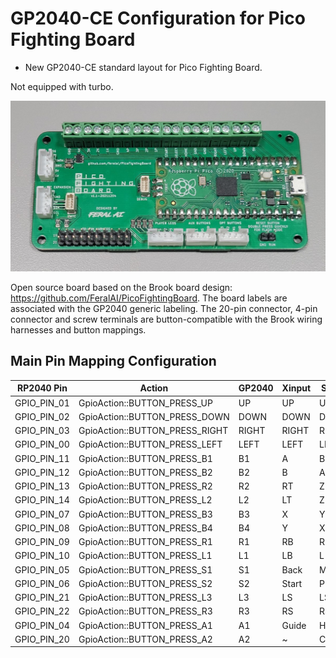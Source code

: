 # GP2040-CE Configuration for Pico Fighting Board

* New GP2040-CE standard layout for Pico Fighting Board.

Not equipped with turbo.

![Pin Mapping](assets/PicoFightingBoard_v1.1.jpg)

Open source board based on the Brook board design: <https://github.com/FeralAI/PicoFightingBoard>. The board labels are associated with the GP2040 generic labeling. The 20-pin connector, 4-pin connector and screw terminals are button-compatible with the Brook wiring harnesses and button mappings.

## Main Pin Mapping Configuration

| RP2040 Pin | Action                        | GP2040 | Xinput | Switch | PS3/4/5  | Dinput | Arcade |
|------------|-------------------------------|--------|--------|--------|----------|--------|--------|
| GPIO_PIN_01| GpioAction::BUTTON_PRESS_UP   | UP     | UP     | UP      | UP      | UP     | UP     |
| GPIO_PIN_02| GpioAction::BUTTON_PRESS_DOWN | DOWN   | DOWN   | DOWN    | DOWN    | DOWN   | DOWN   |
| GPIO_PIN_03| GpioAction::BUTTON_PRESS_RIGHT| RIGHT  | RIGHT  | RIGHT   | RIGHT   | RIGHT  | RIGHT  |
| GPIO_PIN_00| GpioAction::BUTTON_PRESS_LEFT | LEFT   | LEFT   | LEFT    | LEFT    | LEFT   | LEFT   |
| GPIO_PIN_11| GpioAction::BUTTON_PRESS_B1   | B1     | A      | B       | Cross   | 2      | K1     |
| GPIO_PIN_12| GpioAction::BUTTON_PRESS_B2   | B2     | B      | A       | Circle  | 3      | K2     |
| GPIO_PIN_13| GpioAction::BUTTON_PRESS_R2   | R2     | RT     | ZR      | R2      | 8      | K3     |
| GPIO_PIN_14| GpioAction::BUTTON_PRESS_L2   | L2     | LT     | ZL      | L2      | 7      | K4     |
| GPIO_PIN_07| GpioAction::BUTTON_PRESS_B3   | B3     | X      | Y       | Square  | 1      | P1     |
| GPIO_PIN_08| GpioAction::BUTTON_PRESS_B4   | B4     | Y      | X       | Triangle| 4      | P2     |
| GPIO_PIN_09| GpioAction::BUTTON_PRESS_R1   | R1     | RB     | R       | R1      | 6      | P3     |
| GPIO_PIN_10| GpioAction::BUTTON_PRESS_L1   | L1     | LB     | L       | L1      | 5      | P4     |
| GPIO_PIN_05| GpioAction::BUTTON_PRESS_S1   | S1     | Back   | Minus   | Select  | 9      | Coin   |
| GPIO_PIN_06| GpioAction::BUTTON_PRESS_S2   | S2     | Start  | Plus    | Start   | 10     | Start  |
| GPIO_PIN_21| GpioAction::BUTTON_PRESS_L3   | L3     | LS     | LS      | L3      | 11     | LS     |
| GPIO_PIN_22| GpioAction::BUTTON_PRESS_R3   | R3     | RS     | RS      | R3      | 12     | RS     |
| GPIO_PIN_04| GpioAction::BUTTON_PRESS_A1   | A1     | Guide  | Home    | PS      | 13     | ~      |
| GPIO_PIN_20| GpioAction::BUTTON_PRESS_A2   | A2     | ~      | Capture | ~       | 14     | ~      |